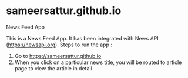 # sameersattur.github.io
News Feed App

This is a News Feed App. It has been integrated with News API (https://newsapi.org).
Steps to run the app :
1) Go to https://sameersattur.github.io
2) When you click on a particular news title, you will be routed to article page to view the article in detail
